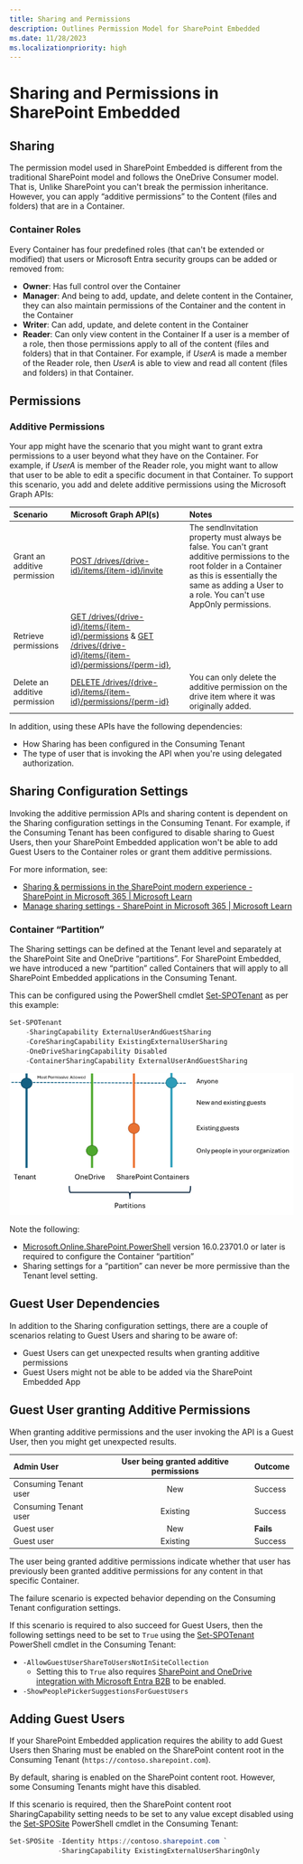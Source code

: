 ```yaml
---
title: Sharing and Permissions
description: Outlines Permission Model for SharePoint Embedded
ms.date: 11/28/2023
ms.localizationpriority: high
---
```


# Sharing and Permissions in SharePoint Embedded

## Sharing

The permission model used in SharePoint Embedded is different from the traditional SharePoint model and follows the OneDrive Consumer model. That is, Unlike SharePoint you can't break the permission inheritance. However, you can apply “additive permissions” to the Content (files and folders) that are in a Container.

### Container Roles

Every Container has four predefined roles (that can't be extended or modified) that users or Microsoft Entra security groups can be added or removed from:

- **Owner**: Has full control over the Container
- **Manager**: And being to add, update, and delete content in the Container, they can also maintain permissions of the Container and the content in the Container
- **Writer**: Can add, update, and delete content in the Container
- **Reader**: Can only view content in the Container
If a user is a member of a role, then those permissions apply to all of the content (files and folders) that in that Container. For example, if *UserA* is made a member of the Reader role, then *UserA* is able to view and read all content (files and folders) in that Container.

## Permissions

### Additive Permissions

Your app might have the scenario that you might want to grant extra permissions to a user beyond what they have on the Container. For example, if *UserA* is member of the Reader role, you might want to allow that user to be able to edit a specific document in that Container. To support this scenario, you add and delete additive permissions using the Microsoft Graph APIs:

|           Scenario            |                                                                           Microsoft Graph API(s)                                                                            |                                                                                                          Notes                                                                                                          |
| :---------------------------- | :-------------------------------------------------------------------------------------------------------------------------------------------------------------------------- | :---------------------------------------------------------------------------------------------------------------------------------------------------------------------------------------------------------------------- |
| Grant an additive permission  | [POST /drives/{drive-id}/items/{item-id}/invite](/graph/api/driveitem-invite)                                                                                               | The sendInvitation property must always be false. You can't grant additive permissions to the root folder in a Container as this is essentially the same as adding a User to a role. You can't use AppOnly permissions. |
| Retrieve permissions          | [GET /drives/{drive-id}/items/{item-id}/permissions](/graph/api/permission-get) & [GET /drives/{drive-id}/items/{item-id}/permissions/{perm-id}](/graph/api/permission-get), |                                                                                                                                                                                                                         |
| Delete an additive permission | [DELETE /drives/{drive-id}/items/{item-id}/permissions/{perm-id}](/graph/api/permission-delete)                                                                             | You can only delete the additive permission on the drive item where it was originally added.                                                                                                                            |

In addition, using these APIs have the following dependencies:

- How Sharing has been configured in the Consuming Tenant
- The type of user that is invoking the API when you're using delegated authorization.

## Sharing Configuration Settings

Invoking the additive permission APIs and sharing content is dependent on the Sharing configuration settings in the Consuming Tenant. For example, if the Consuming Tenant has been configured to disable sharing to Guest Users, then your SharePoint Embedded application won't be able to add Guest Users to the Container roles or grant them additive permissions.

For more information, see:

- [Sharing & permissions in the SharePoint modern experience - SharePoint in Microsoft 365 | Microsoft Learn](/sharepoint/modern-experience-sharing-permissions#guest-sharing)
- [Manage sharing settings - SharePoint in Microsoft 365 | Microsoft Learn](/sharepoint/turn-external-sharing-on-or-off)

### Container “Partition”

The Sharing settings can be defined at the Tenant level and separately at the SharePoint Site and OneDrive “partitions”. For SharePoint Embedded, we have introduced a new “partition” called Containers that will apply to all SharePoint Embedded applications in the Consuming Tenant.

This can be configured using the PowerShell cmdlet [Set-SPOTenant](/powershell/module/sharepoint-online/set-spotenant) as per this example:

```powershell
Set-SPOTenant
    -SharingCapability ExternalUserAndGuestSharing
    -CoreSharingCapability ExistingExternalUserSharing
    -OneDriveSharingCapability Disabled
    -ContainerSharingCapability ExternalUserAndGuestSharing
```

![Sharing Partitions](../../images/SharingPartitions.png)

Note the following:

- [Microsoft.Online.SharePoint.PowerShell](/powershell/sharepoint/sharepoint-online/connect-sharepoint-online) version 16.0.23701.0 or later is required to configure the Container “partition”
- Sharing settings for a “partition” can never be more permissive than the Tenant level setting.

## Guest User Dependencies

In addition to the Sharing configuration settings, there are a couple of scenarios relating to Guest Users and sharing to be aware of:

- Guest Users can get unexpected results when granting additive permissions
- Guest Users might not be able to be added via the SharePoint Embedded App

## Guest User granting Additive Permissions

When granting additive permissions and the user invoking the API is a Guest User, then you might get unexpected results.

|      Admin User       | User being granted additive permissions |  Outcome  |
| :-------------------- | :-------------------------------------: | :-------- |
| Consuming Tenant user |                   New                   | Success   |
| Consuming Tenant user |                Existing                 | Success   |
| Guest user            |                   New                   | **Fails** |
| Guest user            |                Existing                 | Success   |

The user being granted additive permissions indicate whether that user has previously been granted additive permissions for any content in that specific Container.

The failure scenario is expected behavior depending on the Consuming Tenant configuration settings.

If this scenario is required to also succeed for Guest Users, then the following settings need to be set to `True` using the [Set-SPOTenant](/powershell/module/sharepoint-online/set-spotenant) PowerShell cmdlet in the Consuming Tenant:

- `-AllowGuestUserShareToUsersNotInSiteCollection`
  - Setting this to `True` also requires [SharePoint and OneDrive integration with Microsoft Entra B2B](/sharepoint/sharepoint-azureb2b-integration) to be enabled.
- `-ShowPeoplePickerSuggestionsForGuestUsers`

## Adding Guest Users

If your SharePoint Embedded application requires the ability to add Guest Users then Sharing must be enabled on the SharePoint content root in the Consuming Tenant (`https://contoso.sharepoint.com`).

By default, sharing is enabled on the SharePoint content root. However, some Consuming Tenants might have this disabled.

If this scenario is required, then the SharePoint content root SharingCapability setting needs to be set to any value except disabled using the [Set-SPOSite](/powershell/module/sharepoint-online/set-sposite) PowerShell cmdlet in the Consuming Tenant:

```powershell
Set-SPOSite -Identity https://contoso.sharepoint.com `
            -SharingCapability ExistingExternalUserSharingOnly
```
